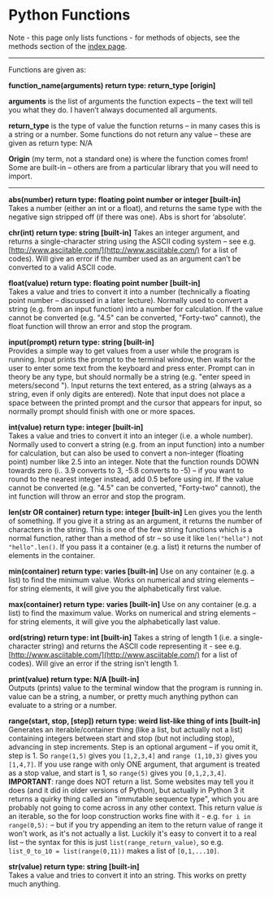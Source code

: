 Python Functions
=========================

Note - this page only lists functions - for methods of objects, see the methods section of the [index page](index.md).

------------

Functions are given as:

**function_name(arguments) return type: return_type [origin]**

**arguments** is the list of arguments the function expects – the text will tell you what they do. I haven’t always documented all arguments.

**return_type** is the type of value the function returns – in many cases this is a string or a number. Some functions do not return any value – these are given as return type: N/A

**Origin** (my term, not a standard one) is where the function comes from! Some are built-in – others are from a particular library that you will need to import.

--------------------

**abs(number) return type: floating point number or integer [built-in]**
<br />Takes a number (either an int or a float), and returns the same type with the negative sign stripped off (if there was one). Abs is short for ‘absolute’.

**chr(int) return type: string [built-in]**
Takes an integer argument, and returns a single-character string using the ASCII coding system – see e.g. [http://www.asciitable.com/](http://www.asciitable.com/) for a list of codes). Will give an error if the number used as an argument can’t be converted to a valid ASCII code.

**float(value) return type: floating point number [built-in]**
<br />Takes a value and tries to convert it into a number (technically a floating point number – discussed in a later lecture). 
Normally used to convert a string (e.g. from an input function) into a number for calculation. 
If the value cannot be converted (e.g. "4.5" can be converted, "Forty-two" cannot), the float function will throw an error and stop the program.

**input(prompt) return type: string [built-in]**
<br />Provides a simple way to get values from a user while the program is running. Input prints the prompt to the terminal window, then waits for the user to enter some text from the 
keyboard and press enter. 
Prompt can in theory be any type, but should normally be a string (e.g. "enter speed in meters/second "). Input returns the text entered, as a string (always as a string, even 
if only digits are entered). Note that input does not place a space between the printed prompt and the cursor that appears for input, so normally prompt should finish with one or more spaces.

**int(value) return type: integer [built-in]**
<br />Takes a value and tries to convert it into an integer (i.e. a whole number). 
Normally used to convert a string (e.g. from an input function) into a number for calculation, but can also be used to convert a non-integer (floating point) 
number like 2.5 into an integer. Note that the function rounds DOWN towards zero (i.. 3.9 converts to 3, -5.8 converts to -5) 
– if you want to round to the nearest integer instead, add 0.5 before using int. 
If the value cannot be converted (e.g. "4.5" can be converted, "Forty-two" cannot), the int function will throw an error and stop the program.

**len(str OR container) return type: integer [built-in]**
Len gives you the lenth of something. If you give it a string as an argument, it returns the number of characters in the string. This is one of the few string functions which is a normal function, rather than a method of str – so use it like `len("hello")` not `"hello".len()`. If you pass it a container (e.g. a list) it returns the number of elements in the container.

**min(container) return type: varies [built-in]**
Use on any container (e.g. a list) to find the minimum value. Works on numerical and string elements – for string elements, it will give you the alphabetically first value.

**max(container) return type: varies [built-in]**
Use on any container (e.g. a list) to find the maximum value. Works on numerical and string elements – for string elements, it will give you the alphabetically last value.

**ord(string) return type: int [built-in]**
Takes a string of length 1 (i.e. a single-character string) and returns the ASCII code representing it - see e.g. [http://www.asciitable.com/](http://www.asciitable.com/) for a list of codes). Will give an error if the string isn’t length 1.

**print(value) return type: N/A [built-in]**
<br />Outputs (prints) value to the terminal window that the program is running in. value can be a string, a number, or pretty much anything python can evaluate to a string or a number.

**range(start, stop, [step]) return type: weird list-like thing of ints [built-in]**
Generates an iterable/container thing (like a list, but actually not a list) containing integers between start and stop (but not including stop), advancing in step increments. Step is an optional argument – if you omit it, step is 1. So `range(1,5)` gives you `[1,2,3,4]` and `range (1,10,3)` gives you `[1,4,7]`. If you use range with only ONE argument, that argument is treated as a stop value, and start is 1, so `range(5)` gives you `[0,1,2,3,4]`. **IMPORTANT**: range does NOT return a list. Some websites may tell you it does (and it did in older versions of Python), but actually in Python 3 it returns a quirky thing called an "immutable sequence type", which you are probably not going to come across in any other context. This return value *is* an iterable, so the for loop construction works fine with it - e.g. `for i in range(0,5):` – but if you try appending an item to the return value of range it won't work, as it's not actually a list. Luckily it's easy to convert it to a real list – the syntax for this is just `list(range_return_value)`, so e.g. `list_0_to_10 = list(range(0,11))` makes a list of `[0,1,...10]`. 

**str(value) return type: string [built-in]**
<br />Takes a value and tries to convert it into an string. This works on pretty much anything.
